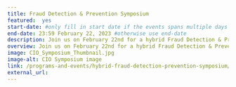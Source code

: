 ```yaml
---
title: Fraud Detection & Prevention Symposium
featured:  yes
start-date: #only fill in start date if the events spans multiple days
end-date: 23:59 February 22, 2023 #otherwise use end-date
description: Join us on February 22nd for a hybrid Fraud Detection & Prevention Symposium sponsored by the Federal CIO Council. Hear from agencies and representatives from academia and the private sector on how they are tackling today’s challenges and preparing to address the challenges of tomorrow.
overview: Join us on February 22nd for a hybrid Fraud Detection & Prevention Symposium sponsored by the Federal CIO Council. Hear from agencies and representatives from academia and the private sector on how they are tackling today’s challenges and preparing to address the challenges of tomorrow.
image: CIO_Symposium_Thumbnail.jpg
image-alt: CIO Symposium image
link: /programs-and-events/hybrid-fraud-detection-prevention-symposium/
external_url: 
---
```


